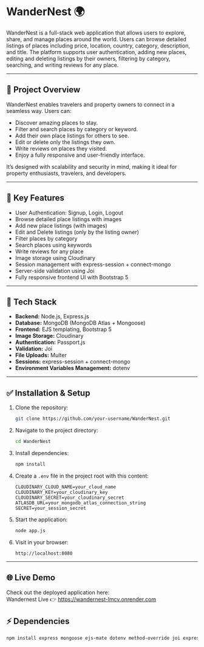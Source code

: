 # WanderNest 🌍

WanderNest is a full-stack web application that allows users to explore, share, and manage places around the world. Users can browse detailed listings of places including price, location, country, category, description, and title. The platform supports user authentication, adding new places, editing and deleting listings by their owners, filtering by category, searching, and writing reviews for any place.

---

## 🚀 Project Overview

WanderNest enables travelers and property owners to connect in a seamless way. Users can:
- Discover amazing places to stay.
- Filter and search places by category or keyword.
- Add their own place listings for others to see.
- Edit or delete only the listings they own.
- Write reviews on places they visited.
- Enjoy a fully responsive and user-friendly interface.

It’s designed with scalability and security in mind, making it ideal for property enthusiasts, travelers, and developers.

---

## 🌟 Key Features

- User Authentication: Signup, Login, Logout
- Browse detailed place listings with images
- Add new place listings (with images)
- Edit and Delete listings (only by the listing owner)
- Filter places by category
- Search places using keywords
- Write reviews for any place
- Image storage using Cloudinary
- Session management with express-session + connect-mongo
- Server-side validation using Joi
- Fully responsive frontend UI with Bootstrap 5
---

## 🧱 Tech Stack
- **Backend:** Node.js, Express.js
- **Database:** MongoDB (MongoDB Atlas + Mongoose)
- **Frontend:** EJS templating, Bootstrap 5
- **Image Storage:** Cloudinary
- **Authentication:** Passport.js
- **Validation:** Joi
- **File Uploads:** Multer
- **Sessions:** express-session + connect-mongo
- **Environment Variables Management:** dotenv
---

## ✅ Installation & Setup

1. Clone the repository:
    ```bash
    git clone https://github.com/your-username/WanderNest.git
    ```

2. Navigate to the project directory:
    ```bash
    cd WanderNest
    ```

3. Install dependencies:
    ```bash
    npm install
    ```

4. Create a `.env` file in the project root with this content:
    ```env
    CLOUDINARY_CLOUD_NAME=your_cloud_name
    CLOUDINARY_KEY=your_cloudinary_key
    CLOUDINARY_SECRET=your_cloudinary_secret
    ATLASDB_URL=your_mongodb_atlas_connection_string
    SECRET=your_session_secret
    ```

5. Start the application:
    ```bash
    node app.js
    ```

6. Visit in your browser:
    ```
    http://localhost:8080
    ```

---
## 🌐 Live Demo

Check out the deployed application here:  
Wandernest Live  👉  https://wandernest-lmcv.onrender.com

## ⚡ Dependencies

```bash
npm install express mongoose ejs-mate dotenv method-override joi express-session connect-mongo multer cloudinary passport passport-local passport-local-mongoose multer-storage-cloudinary connect-flash
